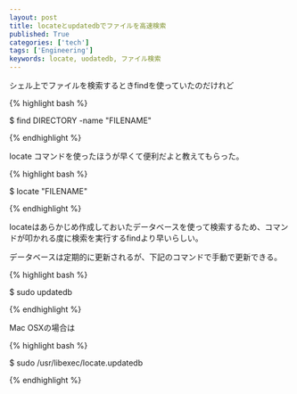 ```yaml
---
layout: post
title: locateとupdatedbでファイルを高速検索
published: True
categories: ['tech']
tags: ['Engineering']
keywords: locate, uodatedb, ファイル検索
---
```


シェル上でファイルを検索するときfindを使っていたのだけれど

{% highlight bash %}

$ find DIRECTORY -name "FILENAME"

{% endhighlight %}

locate コマンドを使ったほうが早くて便利だよと教えてもらった。

{% highlight bash %}

$ locate "FILENAME"

{% endhighlight %}

locateはあらかじめ作成しておいたデータベースを使って検索するため、コマンドが叩かれる度に検索を実行するfindより早いらしい。

データベースは定期的に更新されるが、下記のコマンドで手動で更新できる。

{% highlight bash %}

$ sudo updatedb

{% endhighlight %}

Mac OSXの場合は

{% highlight bash %}

$ sudo /usr/libexec/locate.updatedb

{% endhighlight %}

